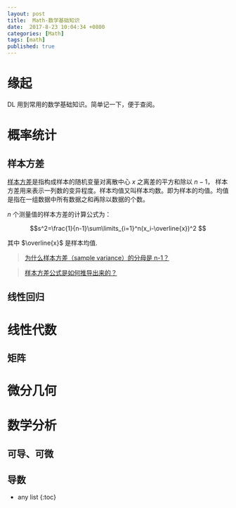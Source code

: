 ```yaml
---
layout: post
title:  Math-数学基础知识
date:  2017-8-23 10:04:34 +0800
categories: [Math]
tags: [math]
published: true
---
```



# 缘起

DL 用到常用的数学基础知识。简单记一下，便于查阅。

# 概率统计

## 样本方差

[样本方差](https://baike.baidu.com/item/%E6%A0%B7%E6%9C%AC%E6%96%B9%E5%B7%AE/8991877?fr=aladdin)是指构成样本的随机变量对离散中心 $x$ 之离差的平方和除以 $n-1$，
样本方差用来表示一列数的变异程度。样本均值又叫样本均数。即为样本的均值。均值是指在一组数据中所有数据之和再除以数据的个数。

$n$ 个测量值的样本方差的计算公式为：

$$s^2=\frac{1}{n-1}\sum\limits_{i=1}^n(x_i-\overline{x})^2 $$

其中 $\overline{x}$ 是样本均值.

> [为什么样本方差（sample variance）的分母是 n-1？](https://www.zhihu.com/question/20099757)

> [样本方差公式是如何推导出来的？](https://www.zhihu.com/question/52367271/answer/130230536)

## 线性回归

# 线性代数

## 矩阵

# 微分几何

# 数学分析

## 可导、可微

## 导数
 
* any list
{:toc}

